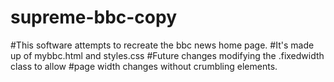 # supreme-bbc-copy
#This software attempts to recreate the bbc news home page.
#It's made up of mybbc.html and styles.css
#Future changes modifying the .fixedwidth class to allow 
#page width changes without crumbling elements.
